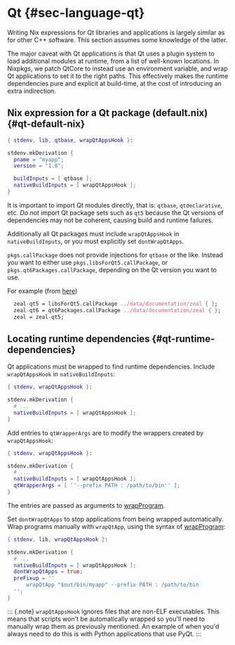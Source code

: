 # Qt {#sec-language-qt}

Writing Nix expressions for Qt libraries and applications is largely similar as for other C++ software.
This section assumes some knowledge of the latter.

The major caveat with Qt applications is that Qt uses a plugin system to load additional modules at runtime,
from a list of well-known locations. In Nixpkgs, we patch QtCore to instead use an environment variable,
and wrap Qt applications to set it to the right paths. This effectively makes the runtime dependencies
pure and explicit at build-time, at the cost of introducing an extra indirection.

## Nix expression for a Qt package (default.nix) {#qt-default-nix}

```nix
{ stdenv, lib, qtbase, wrapQtAppsHook }:

stdenv.mkDerivation {
  pname = "myapp";
  version = "1.0";

  buildInputs = [ qtbase ];
  nativeBuildInputs = [ wrapQtAppsHook ];
}
```

It is important to import Qt modules directly, that is: `qtbase`, `qtdeclarative`, etc. *Do not* import Qt package sets such as `qt5` because the Qt versions of dependencies may not be coherent, causing build and runtime failures.

Additionally all Qt packages must include `wrapQtAppsHook` in `nativeBuildInputs`, or you must explicitly set `dontWrapQtApps`.

`pkgs.callPackage` does not provide injections for `qtbase` or the like.
Instead you want to either use `pkgs.libsForQt5.callPackage`, or `pkgs.qt6Packages.callPackage`, depending on the Qt version you want to use.

For example (from [here](https://github.com/NixOS/nixpkgs/blob/2f9286912cb215969ece465147badf6d07aa43fe/pkgs/top-level/all-packages.nix#L30106))

```nix
  zeal-qt5 = libsForQt5.callPackage ../data/documentation/zeal { };
  zeal-qt6 = qt6Packages.callPackage ../data/documentation/zeal { };
  zeal = zeal-qt5;
```

## Locating runtime dependencies {#qt-runtime-dependencies}

Qt applications must be wrapped to find runtime dependencies.
Include `wrapQtAppsHook` in `nativeBuildInputs`:

```nix
{ stdenv, wrapQtAppsHook }:

stdenv.mkDerivation {
  # ...
  nativeBuildInputs = [ wrapQtAppsHook ];
}
```

Add entries to `qtWrapperArgs` are to modify the wrappers created by
`wrapQtAppsHook`:

```nix
{ stdenv, wrapQtAppsHook }:

stdenv.mkDerivation {
  # ...
  nativeBuildInputs = [ wrapQtAppsHook ];
  qtWrapperArgs = [ ''--prefix PATH : /path/to/bin'' ];
}
```

The entries are passed as arguments to [wrapProgram](#fun-wrapProgram).

Set `dontWrapQtApps` to stop applications from being wrapped automatically.
Wrap programs manually with `wrapQtApp`, using the syntax of
[wrapProgram](#fun-wrapProgram):

```nix
{ stdenv, lib, wrapQtAppsHook }:

stdenv.mkDerivation {
  # ...
  nativeBuildInputs = [ wrapQtAppsHook ];
  dontWrapQtApps = true;
  preFixup = ''
      wrapQtApp "$out/bin/myapp" --prefix PATH : /path/to/bin
  '';
}
```

::: {.note}
`wrapQtAppsHook` ignores files that are non-ELF executables.
This means that scripts won't be automatically wrapped so you'll need to manually wrap them as previously mentioned.
An example of when you'd always need to do this is with Python applications that use PyQt.
:::
